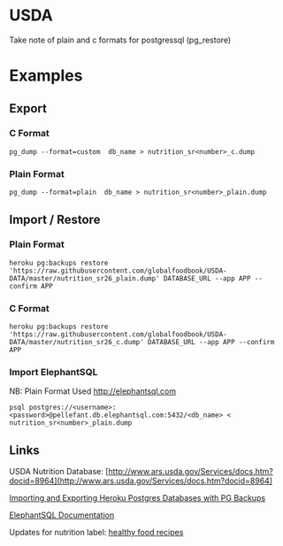 # USDA
Take note of plain and c formats for postgressql (pg_restore)

# Examples

## Export

### C Format

```pg_dump --format=custom  db_name > nutrition_sr<number>_c.dump```

### Plain Format

```pg_dump --format=plain  db_name > nutrition_sr<number>_plain.dump```

## Import / Restore

### Plain Format

``` heroku pg:backups restore 'https://raw.githubusercontent.com/globalfoodbook/USDA-DATA/master/nutrition_sr26_plain.dump' DATABASE_URL --app APP --confirm APP ```

### C Format

``` heroku pg:backups restore 'https://raw.githubusercontent.com/globalfoodbook/USDA-DATA/master/nutrition_sr26_c.dump' DATABASE_URL --app APP --confirm APP ```

### Import ElephantSQL
NB: Plain Format Used http://elephantsql.com

``` psql postgres://<username>:<password>@pellefant.db.elephantsql.com:5432/<db_name> < nutrition_sr<number>_plain.dump ```

## Links
USDA Nutrition Database: [http://www.ars.usda.gov/Services/docs.htm?docid=8964](http://www.ars.usda.gov/Services/docs.htm?docid=8964)

[Importing and Exporting Heroku Postgres Databases with PG Backups](https://devcenter.heroku.com/articles/heroku-postgres-import-export)

[ElephantSQL Documentation](http://www.elephantsql.com/docs/index.html)

Updates for nutrition label: [healthy food recipes](http://globalfoodbook.com) 

